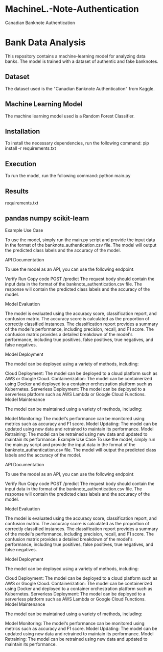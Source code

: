# MachineL.-Note-Authentication
Canadian Banknote Authentication
# Bank Data Analysis 

This repository contains a machine-learning model for analyzing data banks. The model is trained with a dataset of authentic and fake banknotes.

## Dataset

The dataset used is the "Canadian Banknote Authentication" from Kaggle.

## Machine Learning Model

The machine learning model used is a Random Forest Classifier.

## Installation

To install the necessary dependencies, run the following command:
pip install -r requirements.txt

## Execution

To run the model, run the following command:
python main.py

## Results
requirements.txt

pandas
numpy
scikit-learn
------------------------------------------------------------------------------------------------

Example Use Case

To use the model, simply run the main.py script and provide the input data in the format of the banknote_authentication.csv file. The model will output the predicted class labels and the accuracy of the model.

API Documentation

To use the model as an API, you can use the following endpoint:


Verify
Run
Copy code
POST /predict
The request body should contain the input data in the format of the banknote_authentication.csv file. The response will contain the predicted class labels and the accuracy of the model.

Model Evaluation

The model is evaluated using the accuracy score, classification report, and confusion matrix. The accuracy score is calculated as the proportion of correctly classified instances. The classification report provides a summary of the model's performance, including precision, recall, and F1 score. The confusion matrix provides a detailed breakdown of the model's performance, including true positives, false positives, true negatives, and false negatives.

Model Deployment

The model can be deployed using a variety of methods, including:

Cloud Deployment: The model can be deployed to a cloud platform such as AWS or Google Cloud.
Containerization: The model can be containerized using Docker and deployed to a container orchestration platform such as Kubernetes.
Serverless Deployment: The model can be deployed to a serverless platform such as AWS Lambda or Google Cloud Functions.
Model Maintenance

The model can be maintained using a variety of methods, including:

Model Monitoring: The model's performance can be monitored using metrics such as accuracy and F1 score.
Model Updating: The model can be updated using new data and retrained to maintain its performance.
Model Retraining: The model can be retrained using new data and updated to maintain its performance. Example Use Case
To use the model, simply run the main.py script and provide the input data in the format of the banknote_authentication.csv file. The model will output the predicted class labels and the accuracy of the model.

API Documentation

To use the model as an API, you can use the following endpoint:


Verify
Run
Copy code
POST /predict
The request body should contain the input data in the format of the banknote_authentication.csv file. The response will contain the predicted class labels and the accuracy of the model.

Model Evaluation

The model is evaluated using the accuracy score, classification report, and confusion matrix. The accuracy score is calculated as the proportion of correctly classified instances. The classification report provides a summary of the model's performance, including precision, recall, and F1 score. The confusion matrix provides a detailed breakdown of the model's performance, including true positives, false positives, true negatives, and false negatives.

Model Deployment

The model can be deployed using a variety of methods, including:

Cloud Deployment: The model can be deployed to a cloud platform such as AWS or Google Cloud.
Containerization: The model can be containerized using Docker and deployed to a container orchestration platform such as Kubernetes.
Serverless Deployment: The model can be deployed to a serverless platform such as AWS Lambda or Google Cloud Functions.
Model Maintenance

The model can be maintained using a variety of methods, including:

Model Monitoring: The model's performance can be monitored using metrics such as accuracy and F1 score.
Model Updating: The model can be updated using new data and retrained to maintain its performance.
Model Retraining: The model can be retrained using new data and updated to maintain its performance.







